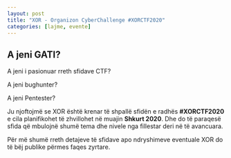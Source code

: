 ```yaml
---
layout: post
title: "XOR - Organizon CyberChallenge #XORCTF2020"
categories: [lajme, evente]
---
```


## A jeni GATI?

A jeni i pasionuar rreth sfidave CTF?

A jeni bughunter?

A jeni Pentester?

Ju njoftojmë se XOR është krenar të shpallë sfidën e radhës **#XORCTF2020** e cila planifikohet të zhvillohet në muajin **Shkurt 2020**.
Dhe do të paraqesë sfida që mbulojnë shumë tema dhe nivele nga fillestar deri në të avancuara.

Për më shumë rreth detajeve të sfidave apo ndryshimeve eventuale XOR do të bëj publike përmes faqes zyrtare.
